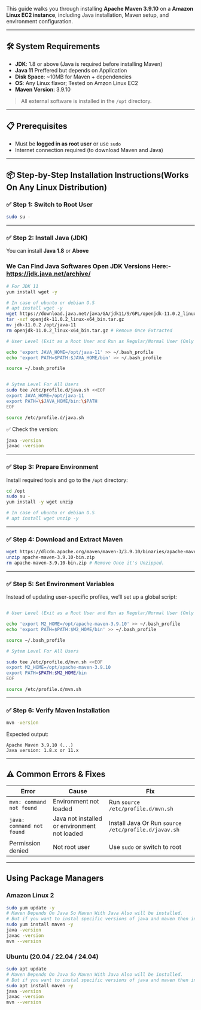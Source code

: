 

This guide walks you through installing **Apache Maven 3.9.10** on a **Amazon Linux EC2 instance**, including Java installation, Maven setup, and environment configuration.

---

## 🛠 System Requirements

- **JDK**: 1.8 or above (Java is required before installing Maven)
- **Java 11** Preffered but depends on Application 
- **Disk Space**: ~10MB for Maven + dependencies
- **OS**: Any Linux flavor; Tested on Amzon Linux EC2
- **Maven Version**: 3.9.10

> All external software is installed in the `/opt` directory.

---

## 📋 Prerequisites

- Must be **logged in as root user** or use `sudo`
- Internet connection required (to download Maven and Java)

---

## 📦 Step-by-Step Installation Instructions(Works On Any Linux Distribution)

### ✅ Step 1: Switch to Root User

```bash
sudo su -
```

---

### ✅ Step 2: Install Java (JDK)

You can install **Java 1.8**  or **Above**

### We Can Find Java Softwares Open JDK Versions Here:-  https://jdk.java.net/archive/


```bash
# For JDK 11
yum install wget -y

# In case of ubuntu or debian O.S
# apt install wget -y
wget https://download.java.net/java/GA/jdk11/9/GPL/openjdk-11.0.2_linux-x64_bin.tar.gz
tar -xzf openjdk-11.0.2_linux-x64_bin.tar.gz
mv jdk-11.0.2 /opt/java-11
rm openjdk-11.0.2_linux-x64_bin.tar.gz # Remove Once Extracted

# User Level (Exit as a Root User and Run as Regular/Normal User (Only It will work for current User)

echo 'export JAVA_HOME=/opt/java-11' >> ~/.bash_profile
echo 'export PATH=$PATH:$JAVA_HOME/bin' >> ~/.bash_profile

source ~/.bash_profile


# Sytem Level For All Users
sudo tee /etc/profile.d/java.sh <<EOF
export JAVA_HOME=/opt/java-11
export PATH=\$JAVA_HOME/bin:\$PATH
EOF

source /etc/profile.d/java.sh

```

✅ Check the version:

```bash
java -version
javac -version
```
---

### ✅ Step 3: Prepare Environment

Install required tools and go to the `/opt` directory:

```bash
cd /opt
sudo su -
yum install -y wget unzip

# In case of ubuntu or debian O.S
# apt install wget unzip -y
```
---

### ✅ Step 4: Download and Extract Maven

```bash
wget https://dlcdn.apache.org/maven/maven-3/3.9.10/binaries/apache-maven-3.9.10-bin.zip
unzip apache-maven-3.9.10-bin.zip
rm apache-maven-3.9.10-bin.zip # Remove Once it's Unzipped.
```

---

### ✅ Step 5: Set Environment Variables

Instead of updating user-specific profiles, we’ll set up a global script:

```bash

# User Level (Exit as a Root User and Run as Regular/Normal User (Only It will work for current User)

echo 'export M2_HOME=/opt/apache-maven-3.9.10' >> ~/.bash_profile
echo 'export PATH=$PATH:$M2_HOME/bin' >> ~/.bash_profile

source ~/.bash_profile

# Sytem Level For All Users

sudo tee /etc/profile.d/mvn.sh <<EOF
export M2_HOME=/opt/apache-maven-3.9.10
export PATH=$PATH:$M2_HOME/bin
EOF

source /etc/profile.d/mvn.sh

```

---

### ✅ Step 6: Verify Maven Installation

```bash
mvn -version
```

Expected output:

```
Apache Maven 3.9.10 (...)
Java version: 1.8.x or 11.x
```

---

## ⚠️ Common Errors & Fixes

| Error | Cause | Fix |
|-------|-------|-----|
| `mvn: command not found` | Environment not loaded | Run `source /etc/profile.d/mvn.sh` |
| `java: command not found` | Java not installed or  environment not loaded| Install Java Or Run `source /etc/profile.d/javav.sh`|
| Permission denied | Not root user | Use `sudo` or switch to root |

---

## Using Package Managers

### Amazon Linux 2

```bash
sudo yum update -y
# Maven Depends On Java So Maven With Java Also will be installed.
# But if you want to instal specific versions of java and maven then install manaullay by download specific versions of tar/zip files.
sudo yum install maven -y
java -version
javac -version
mvn --version
```

### Ubuntu (20.04 / 22.04 / 24.04)

```bash
sudo apt update
# Maven Depends On Java So Maven With Java Also will be installed.
# But if you want to instal specific versions of java and maven then install manaullay by download specific versions of tar/zip files.
sudo apt install maven -y
java -version
javac -version
mvn --version
```
